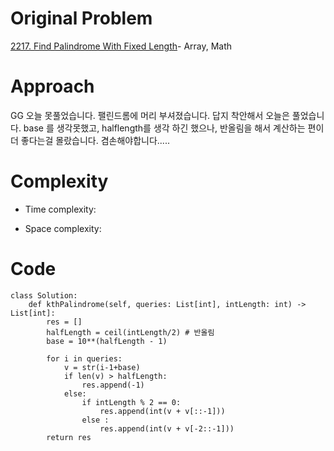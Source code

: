 # Original Problem
<!-- Describe your first thoughts on how to solve this problem. -->
[2217. Find Palindrome With Fixed Length](https://leetcode.com/problems/find-palindrome-with-fixed-length/description/)- Array, Math

# Approach
<!-- Describe your approach to solving the problem. -->
GG 오늘 못풀었습니다.
팰린드롬에 머리 부셔졌습니다. 답지 착안해서 오늘은 풀었습니다.
base 를 생각못했고, halflength를 생각 하긴 했으나, 반올림을 해서 계산하는 편이 더 좋다는걸 몰랐습니다.
겸손해야합니다.....
# Complexity
- Time complexity:
<!-- Add your time complexity here, e.g. $$O(n)$$ -->
- Space complexity:
<!-- Add your space complexity here, e.g. $$O(n)$$ -->


# Code
```
class Solution:
    def kthPalindrome(self, queries: List[int], intLength: int) -> List[int]:
        res = []
        halfLength = ceil(intLength/2) # 반올림
        base = 10**(halfLength - 1)

        for i in queries:
            v = str(i-1+base)
            if len(v) > halfLength:
                res.append(-1)
            else: 
                if intLength % 2 == 0:
                    res.append(int(v + v[::-1]))
                else :
                    res.append(int(v + v[-2::-1]))
        return res
```
